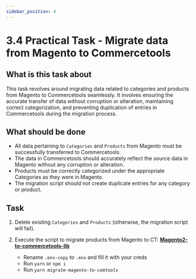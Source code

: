 ```yaml
---
sidebar_position: 4
---
```


# 3.4 Practical Task - Migrate data from Magento to Commercetools

## What is this task about

This task revolves around migrating data related to categories and products from Magento to Commercetools seamlessly. It involves ensuring the accurate transfer of data without corruption or alteration, maintaining correct categorization, and preventing duplication of entries in Commercetools during the migration process.


## What should be done

- All data pertaining to `Categories` and `Products` from Magento must be successfully transferred to Commercetools.
- The data in Commercetools should accurately reflect the source data in Magento without any corruption or alteration.
- Products must be correctly categorized under the appropriate Categories as they were in Magento.
- The migration script should not create duplicate entries for any category or product.


## Task

1. Delete existing `Categories` and `Products` (otherwise, the migration script will fail).

2. Execute the script to migrate products from Magento to CT: **[Magento2-to-commercetools-lib](https://git.epam.com/Anton_Zhirkov/magento2-to-commercetools-lib)**

   - Rename `.env-copy` to `.env` and fill it with your creds
   - Run `yarn` or `npm i`
   - Run *`yarn migrate-magento-to-comtools`*
